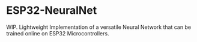 # ESP32-NeuralNet
WIP. Lightweight Implementation of a versatile Neural Network that can be trained online on ESP32 Microcontrollers. 
